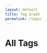 ```yaml
---
layout: default
title: Tag Graph
permalink: /tags/
---
```


<h1>All Tags</h1>
<div id="network" style="width: 100%; height: 600px; border: 1px solid var(--gray); border-radius: 12px; margin-top: 1rem;"></div>

<link href="https://unpkg.com/vis-network/styles/vis-network.css" rel="stylesheet" />
<script src="https://unpkg.com/vis-network/standalone/umd/vis-network.min.js"></script>

<script>
  document.addEventListener("DOMContentLoaded", function () {
    const root = document.documentElement;
    const vars = getComputedStyle(root);

    const nodeColor = vars.getPropertyValue('--gray').trim();
    const edgeColor = vars.getPropertyValue('--link').trim();
    const textColor = vars.getPropertyValue('--text').trim();
    const centerColor = vars.getPropertyValue('--accent').trim();
    const highlightColor = vars.getPropertyValue('--highlight').trim();

    const tagCounts = {};
    {% for note in site.notes %}
      {% if note.published != false and note.tags %}
        {% for tag in note.tags %}
          {% assign slug = tag | slugify %}
          {% if tagCounts[slug] %}
            {% assign tagCounts[slug] = tagCounts[slug] | plus: 1 %}
          {% else %}
            {% assign tagCounts[slug] = 1 %}
          {% endif %}
        {% endfor %}
      {% endif %}
    {% endfor %}

    const nodes = new vis.DataSet([
      {
        id: 'center',
        label: '',
        value: 30,
        color: {
          background: centerColor,
          border: centerColor
        },
        font: { color: textColor },
        physics: false,
        fixed: true
      }
    ]);

    const tagIds = [];

    {% assign seen_tags = "" | split: "" %}
    {% for note in site.notes %}
      {% if note.published != false and note.tags %}
        {% for tag in note.tags %}
          {% assign slug = tag | slugify %}
          {% unless seen_tags contains slug %}
            {% assign seen_tags = seen_tags | push: slug %}
            {% assign tag_count = 0 %}
            {% for other_note in site.notes %}
              {% if other_note.published != false and other_note.tags contains tag %}
                {% assign tag_count = tag_count | plus: 1 %}
              {% endif %}
            {% endfor %}
            {% assign node_size = tag_count | times: 3 | plus: 10 %}
            {% if node_size > 29 %}
              {% assign node_size = 29 %}
            {% endif %}
            {% if node_size < 15 %}
              {% assign node_size = 15 %}
            {% endif %}
            nodes.add({
              id: "{{ slug }}",
              label: "{{ tag }}",
              value: {{ node_size }},
              color: {
                background: nodeColor,
                border: nodeColor
              },
              font: { color: textColor },
              href: "{{ '/tags/' | append: slug | append: '/' | relative_url }}"
            });
            tagIds.push("{{ slug }}");
          {% endunless %}
        {% endfor %}
      {% endif %}
    {% endfor %}

    const edges = [];

    tagIds.forEach(id => {
      edges.push({
        from: 'center',
        to: id,
        dashes: true,
        color: { color: edgeColor },
        width: 1.2,
        smooth: false
      });
    });

    for (let i = 0; i < tagIds.length; i++) {
      for (let j = i + 1; j < tagIds.length; j++) {
        edges.push({
          from: tagIds[i],
          to: tagIds[j],
          dashes: true,
          color: { color: edgeColor },
          width: 0.8,
          smooth: false
        });
      }
    }

    const container = document.getElementById("network");

    const data = {
      nodes: nodes,
      edges: edges
    };

    const options = {
      layout: { improvedLayout: true },
      physics: {
        barnesHut: {
          gravitationalConstant: -10000,
          springLength: 180,
          springConstant: 0.04
        },
        stabilization: true
      },
      interaction: {
        hover: true,
        dragNodes: true,
        zoomView: true
      },
      edges: {
        smooth: false
      },
      nodes: {
        shape: "dot",
        scaling: {
          min: 15,
          max: 30
        },
        font: {
          size: 14,
          color: textColor
        }
      }
    };

    const network = new vis.Network(container, data, options);

    network.on("click", function (params) {
      if (params.nodes.length > 0) {
        const id = params.nodes[0];
        const node = nodes.get(id);
        if (node.href) {
          nodes.update({
            id: id,
            color: {
              background: highlightColor,
              border: highlightColor
            }
          });
          setTimeout(() => {
            window.location.href = node.href;
          }, 150);
        }
      }
    });
  });
</script>
